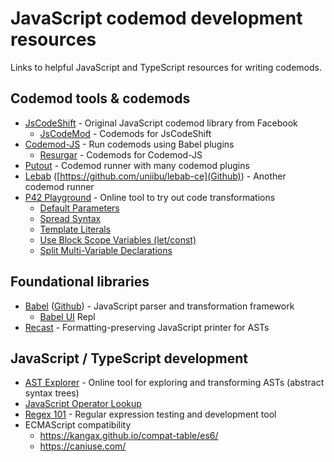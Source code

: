 # JavaScript codemod development resources
Links to helpful JavaScript and TypeScript resources for writing codemods.

## Codemod tools & codemods
 * [JsCodeShift](https://github.com/facebook/jscodeshift) - Original JavaScript codemod library from Facebook
   * [JsCodeMod](https://github.com/cpojer/js-codemod) - Codemods for JsCodeShift
 * [Codemod-JS](https://github.com/codemod-js/codemod) - Run codemods using Babel plugins
   * [Resurgar](https://github.com/resugar/resugar) - Codemods for Codemod-JS
 * [Putout](https://github.com/coderaiser/putout) - Codemod runner with many codemod plugins
 * [Lebab](https://lebab.unibtc.me/) ([https://github.com/uniibu/lebab-ce](Github)) - Another codemod runner
 * [P42 Playground](https://p42.ai/playground/) - Online tool to try out code transformations
   * [Default Parameters](https://p42.ai/playground/es6_default_parameters)
   * [Spread Syntax](https://p42.ai/playground/es6_spread_syntax)
   * [Template Literals](https://p42.ai/playground/es6_template_literals)
   * [Use Block Scope Variables (let/const)](https://p42.ai/playground/es6_block_scoped_variables)
   * [Split Multi-Variable Declarations](https://p42.ai/playground/unchain_variable_declarations)

## Foundational libraries
 * [Babel](https://babeljs.io/) ([Github](https://github.com/babel)) - JavaScript parser and transformation framework
   * [Babel UI](https://babeljs.io/repl#) Repl
 * [Recast](https://github.com/benjamn/recast) - Formatting-preserving JavaScript printer for ASTs

## JavaScript / TypeScript development
 * [AST Explorer](https://astexplorer.net/) - Online tool for exploring and transforming ASTs (abstract syntax trees)
 * [JavaScript Operator Lookup](https://joshwcomeau.com/operator-lookup)
 * [Regex 101](https://regex101.com/) - Regular expression testing and development tool
 * ECMAScript compatibility
   * https://kangax.github.io/compat-table/es6/
   * https://caniuse.com/
